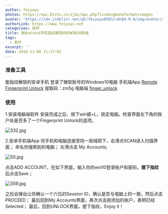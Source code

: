 ```yaml
---
author: feiyuyu
photos: https://api.btstu.cn/sjbz/api.php?lx=dongman&format=images
avatar: 'https://cdn.jsdelivr.net/gh/feiyuyu0503/cdn@4.0.0/img/avatar/avater.jpg'
authorLink: https://www.feiyuyu.net
categories: 软件
title: 用Android手机指纹解锁你的WIN10系统
tags:
  - 软件
excerpt: ''
date: 2018-11-08 21:17:02
---
```


### 准备工具

能指纹解锁的安卓手机 登录了微软账号的Windows10电脑 手机端App [Remote Fingerprint Unlock](https://pan.baidu.com/share/init?surl=OaPO4Xtd7SPYado3UwsXRg "Remote Fingerprint Unlock") 提取码：zm5g 电脑端 [finger\_unlock](https://u15690961.pipipan.com/dir/15690961-30320933-1ae960/ "finger_unlock")

### 使用

1.安装电脑端软件 安装完成之后，按下win键+L，锁定电脑。检查界面左下角的账户处是否多了一个Fingerprint Unlock的选项。

![332.jpg](https://i.loli.net/2018/11/08/5be4325772936.jpg)

2.安卓手机端App 将手机和电脑连接至同一局域网下，右滑点SCAN进入扫描界面； 命名你搜索到的电脑； 左滑点击 My Accounts;

![50.jpg](https://i.loli.net/2018/11/08/5be4345aa8f16.jpg)

点击ADD ACCOUNT，在如下界面，输入你的win10登录账户和密码，**摁下指纹**后点击Save；

![359.jpg](https://i.loli.net/2018/11/08/5be4346f36071.jpg)

之后会弹出让你确认一个六位的Session ID，确认是否与电脑上的一致，然后点击PROCEED； 最后回到My Accounts界面，再次点击刚添加的账户，表明已经Selected； 最后，回到UNLOCK界面，摁下指纹，Enjoy it！
